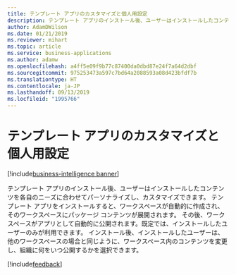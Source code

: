 ```yaml
---
title: テンプレート アプリのカスタマイズと個人用設定
description: テンプレート アプリのインストール後、ユーザーはインストールしたコンテンツを各自のニーズに合わせてパーソナライズし、カスタマイズできます。
author: AdamDWilson
ms.date: 01/21/2019
ms.reviewer: mihart
ms.topic: article
ms.service: business-applications
ms.author: adamw
ms.openlocfilehash: a4ff5e09f9b77c87400da0dbd87e24f7a64d2dbf
ms.sourcegitcommit: 975253473a597c7bd64a2088593a08d423bfdf7b
ms.translationtype: HT
ms.contentlocale: ja-JP
ms.lasthandoff: 09/13/2019
ms.locfileid: "1995766"
---
```

# <a name="template-app-customization-and-personalization"></a>テンプレート アプリのカスタマイズと個人用設定

[!include[business-intelligence banner](../../includes/business-intelligence.md)]

テンプレート アプリのインストール後、ユーザーはインストールしたコンテンツを各自のニーズに合わせてパーソナライズし、カスタマイズできます。 テンプレート アプリをインストールすると、ワークスペースが自動的に作成され、そのワークスペースにパッケージ コンテンツが展開されます。 その後、ワークスペースがアプリとして自動的に公開されます。既定では、インストールしたユーザーのみが利用できます。 インストール後、インストールしたユーザーは、他のワークスペースの場合と同じように、ワークスペース内のコンテンツを変更し、組織に何をいつ公開するかを選択できます。

[!include[feedback](../includes/service-feedback.md)]
